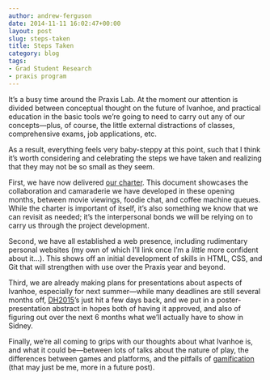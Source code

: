 ```yaml
---
author: andrew-ferguson
date: 2014-11-11 16:02:47+00:00
layout: post
slug: steps-taken
title: Steps Taken
category: blog
tags:
- Grad Student Research
- praxis program
---
```


It’s a busy time around the Praxis Lab. At the moment our attention is divided between conceptual thought on the future of Ivanhoe, and practical education in the basic tools we’re going to need to carry out any of our concepts&mdash;plus, of course, the little external distractions of classes, comprehensive exams, job applications, etc.

As a result, everything feels very baby-steppy at this point, such that I think it’s worth considering and celebrating the steps we have taken and realizing that they may not be so small as they seem.

First, we have now delivered [our charter](http://praxis.scholarslab.org/charter/charter-2014-2015/). This document showcases the collaboration and camaraderie we have developed in these opening months, between movie viewings, foodie chat, and coffee machine queues. While the charter is important of itself, it’s also something we know that we can revisit as needed; it’s the interpersonal bonds we will be relying on to carry us through the project development.

Second, we have all established a web presence, including rudimentary personal websites (my own of which I’ll link once I’m a _little_ more confident about it…). This shows off an initial development of skills in HTML, CSS, and Git that will strengthen with use over the Praxis year and beyond.

Third, we are already making plans for presentations about aspects of Ivanhoe, especially for next summer&mdash;while many deadlines are still several months off, [DH2015](http://dh2015.org/)’s just hit a few days back, and we put in a poster-presentation abstract in hopes both of having it approved, and also of figuring out over the next 6 months what we’ll actually have to show in Sidney.

Finally, we’re all coming to grips with our thoughts about what Ivanhoe is, and what it could be&mdash;between lots of talks about the nature of play, the differences between games and platforms, and the pitfalls of [gamification](http://bogost.com/writing/blog/gamification_is_bullshit/) (that may just be me, more in a future post).
